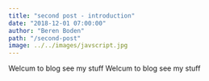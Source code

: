 ```yaml
---
title: "second post - introduction"
date: "2018-12-01 07:00:00"
author: "Beren Boden"
path: "/second-post"
image: ../../images/javscript.jpg
---
```


Welcum to blog see my stuff
Welcum to blog see my stuff